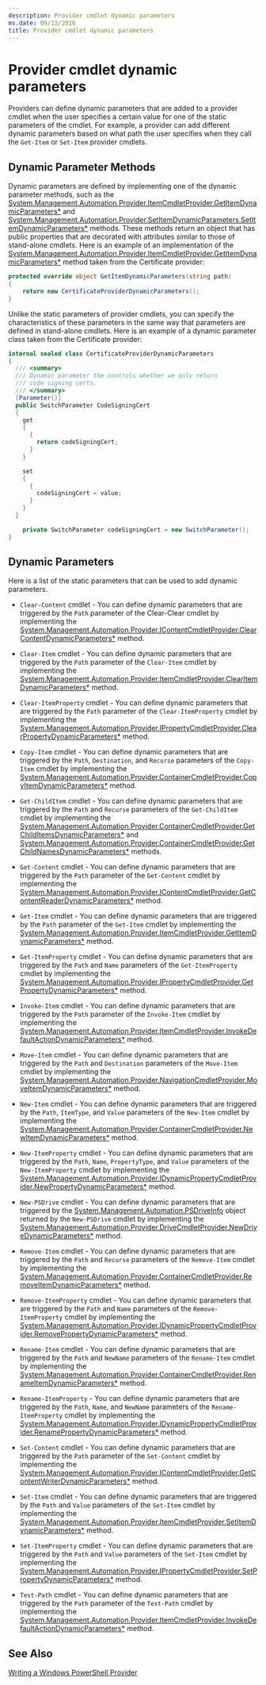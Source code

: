 ```yaml
---
description: Provider cmdlet dynamic parameters
ms.date: 09/13/2016
title: Provider cmdlet dynamic parameters
---
```

# Provider cmdlet dynamic parameters

Providers can define dynamic parameters that are added to a provider cmdlet when the user specifies
a certain value for one of the static parameters of the cmdlet. For example, a provider can add
different dynamic parameters based on what path the user specifies when they call the `Get-Item` or
`Set-Item` provider cmdlets.

## Dynamic Parameter Methods

Dynamic parameters are defined by implementing one of the dynamic parameter methods, such as the
[System.Management.Automation.Provider.ItemCmdletProvider.GetItemDynamicParameters*][19] and
[System.Management.Automation.Provider.SetItemDynamicParameters.SetItemDynamicParameters*][21]
methods. These methods return an object that has public properties that are decorated with
attributes similar to those of stand-alone cmdlets. Here is an example of an implementation of the
[System.Management.Automation.Provider.ItemCmdletProvider.GetItemDynamicParameters*][19] method
taken from the Certificate provider:

```csharp
protected override object GetItemDynamicParameters(string path)
{
    return new CertificateProviderDynamicParameters();
}
```

Unlike the static parameters of provider cmdlets, you can specify the characteristics of these
parameters in the same way that parameters are defined in stand-alone cmdlets. Here is an example of
a dynamic parameter class taken from the Certificate provider:

```csharp
internal sealed class CertificateProviderDynamicParameters
{
  /// <summary>
  /// Dynamic parameter the controls whether we only return
  /// code signing certs.
  /// </summary>
  [Parameter()]
  public SwitchParameter CodeSigningCert
  {
    get
    {
      {
        return codeSigningCert;
      }
    }

    set
    {
      {
        codeSigningCert = value;
      }
    }
  }

    private SwitchParameter codeSigningCert = new SwitchParameter();
}
```

## Dynamic Parameters

Here is a list of the static parameters that can be used to add dynamic parameters.

- `Clear-Content` cmdlet - You can define dynamic parameters that are triggered by the `Path`
  parameter of the Clear-Clear cmdlet by implementing the
  [System.Management.Automation.Provider.IContentCmdletProvider.ClearContentDynamicParameters*][09]
  method.
- `Clear-Item` cmdlet - You can define dynamic parameters that are triggered by the `Path` parameter
  of the `Clear-Item` cmdlet by implementing the
  [System.Management.Automation.Provider.ItemCmdletProvider.ClearItemDynamicParameters*][18] method.
- `Clear-ItemProperty` cmdlet - You can define dynamic parameters that are triggered by the `Path`
  parameter of the `Clear-ItemProperty` cmdlet by implementing the
  [System.Management.Automation.Provider.IPropertyCmdletProvider.ClearPropertyDynamicParameters*][15]
  method.
- `Copy-Item` cmdlet - You can define dynamic parameters that are triggered by the `Path`,
  `Destination`, and `Recurse` parameters of the `Copy-Item` cmdlet by implementing the
  [System.Management.Automation.Provider.ContainerCmdletProvider.CopyItemDynamicParameters*][02]
  method.
- `Get-ChildItem` cmdlet - You can define dynamic parameters that are triggered by the `Path` and
  `Recurse` parameters of the `Get-ChildItem` cmdlet by implementing the
  [System.Management.Automation.Provider.ContainerCmdletProvider.GetChildItemsDynamicParameters*][03]
  and
  [System.Management.Automation.Provider.ContainerCmdletProvider.GetChildNamesDynamicParameters*][04]
  methods.
- `Get-Content` cmdlet - You can define dynamic parameters that are triggered by the `Path`
  parameter of the `Get-Content` cmdlet by implementing the
  [System.Management.Automation.Provider.IContentCmdletProvider.GetContentReaderDynamicParameters*][10]
  method.
- `Get-Item` cmdlet - You can define dynamic parameters that are triggered by the `Path` parameter
  of the `Get-Item` cmdlet by implementing the
  [System.Management.Automation.Provider.ItemCmdletProvider.GetItemDynamicParameters*][19] method.
- `Get-ItemProperty` cmdlet - You can define dynamic parameters that are triggered by the `Path` and
  `Name` parameters of the `Get-ItemProperty` cmdlet by implementing the
  [System.Management.Automation.Provider.IPropertyCmdletProvider.GetPropertyDynamicParameters*][16]
  method.
- `Invoke-Item` cmdlet - You can define dynamic parameters that are triggered by the `Path`
  parameter of the `Invoke-Item` cmdlet by implementing the
  [System.Management.Automation.Provider.ItemCmdletProvider.InvokeDefaultActionDynamicParameters*][20]
  method.
- `Move-Item` cmdlet - You can define dynamic parameters that are triggered by the `Path` and
  `Destination` parameters of the `Move-Item` cmdlet by implementing the
  [System.Management.Automation.Provider.NavigationCmdletProvider.MoveItemDynamicParameters*][22]
  method.
- `New-Item` cmdlet - You can define dynamic parameters that are triggered by the `Path`,
  `ItemType`, and `Value` parameters of the `New-Item` cmdlet by implementing the
  [System.Management.Automation.Provider.ContainerCmdletProvider.NewItemDynamicParameters*][05]
  method.
- `New-ItemProperty` cmdlet - You can define dynamic parameters that are triggered by the `Path`,
  `Name`, `PropertyType`, and `Value` parameters of the `New-ItemProperty` cmdlet by implementing
  the
  [System.Management.Automation.Provider.IDynamicPropertyCmdletProvider.NewPropertyDynamicParameters*][12]
  method.
- `New-PSDrive` cmdlet - You can define dynamic parameters that are triggered by the
  [System.Management.Automation.PSDriveInfo][23] object returned by the `New-PSDrive` cmdlet by
  implementing the
  [System.Management.Automation.Provider.DriveCmdletProvider.NewDriveDynamicParameters*][08] method.
- `Remove-Item` cmdlet - You can define dynamic parameters that are triggered by the `Path` and
  `Recurse` parameters of the `Remove-Item` cmdlet by implementing the
  [System.Management.Automation.Provider.ContainerCmdletProvider.RemoveItemDynamicParameters*][06]
  method.
- `Remove-ItemProperty` cmdlet - You can define dynamic parameters that are triggered by the `Path`
  and `Name` parameters of the `Remove-ItemProperty` cmdlet by implementing the
  [System.Management.Automation.Provider.IDynamicPropertyCmdletProvider.RemovePropertyDynamicParameters*][13]
  method.
- `Rename-Item` cmdlet - You can define dynamic parameters that are triggered by the `Path` and
  `NewName` parameters of the `Rename-Item` cmdlet by implementing the
  [System.Management.Automation.Provider.ContainerCmdletProvider.RenameItemDynamicParameters*][07]
  method.
- `Rename-ItemProperty` - You can define dynamic parameters that are triggered by the `Path`,
  `Name`, and `NewName` parameters of the `Rename-ItemProperty` cmdlet by implementing the
  [System.Management.Automation.Provider.IDynamicPropertyCmdletProvider.RenamePropertyDynamicParameters*][14]
  method.
- `Set-Content` cmdlet - You can define dynamic parameters that are triggered by the `Path`
  parameter of the `Set-Content` cmdlet by implementing the
  [System.Management.Automation.Provider.IContentCmdletProvider.GetContentWriterDynamicParameters*][11]
  method.
- `Set-Item` cmdlet - You can define dynamic parameters that are triggered by the `Path` and `Value`
  parameters of the `Set-Item` cmdlet by implementing the
  [System.Management.Automation.Provider.ItemCmdletProvider.SetItemDynamicParameters*][21] method.

- `Set-ItemProperty` cmdlet - You can define dynamic parameters that are triggered by the `Path` and
  `Value` parameters of the `Set-Item` cmdlet by implementing the
  [System.Management.Automation.Provider.IPropertyCmdletProvider.SetPropertyDynamicParameters*][17]
  method.
- `Test-Path` cmdlet - You can define dynamic parameters that are triggered by the `Path` parameter
  of the `Test-Path` cmdlet by implementing the
  [System.Management.Automation.Provider.ItemCmdletProvider.InvokeDefaultActionDynamicParameters*][20]
  method.

## See Also

[Writing a Windows PowerShell Provider][01]

<!-- link references -->
[01]: writing-a-windows-powershell-provider.md
[02]: xref:System.Management.Automation.Provider.ContainerCmdletProvider.CopyItemDynamicParameters*
[03]: xref:System.Management.Automation.Provider.ContainerCmdletProvider.GetChildItemsDynamicParameters*
[04]: xref:System.Management.Automation.Provider.ContainerCmdletProvider.GetChildNamesDynamicParameters*
[05]: xref:System.Management.Automation.Provider.ContainerCmdletProvider.NewItemDynamicParameters*
[06]: xref:System.Management.Automation.Provider.ContainerCmdletProvider.RemoveItemDynamicParameters*
[07]: xref:System.Management.Automation.Provider.ContainerCmdletProvider.RenameItemDynamicParameters*
[08]: xref:System.Management.Automation.Provider.DriveCmdletProvider.NewDriveDynamicParameters*
[09]: xref:System.Management.Automation.Provider.IContentCmdletProvider.ClearContentDynamicParameters*
[10]: xref:System.Management.Automation.Provider.IContentCmdletProvider.GetContentReaderDynamicParameters*
[11]: xref:System.Management.Automation.Provider.IContentCmdletProvider.GetContentWriterDynamicParameters*
[12]: xref:System.Management.Automation.Provider.IDynamicPropertyCmdletProvider.NewPropertyDynamicParameters*
[13]: xref:System.Management.Automation.Provider.IDynamicPropertyCmdletProvider.RemovePropertyDynamicParameters*
[14]: xref:System.Management.Automation.Provider.IDynamicPropertyCmdletProvider.RenamePropertyDynamicParameters*
[15]: xref:System.Management.Automation.Provider.IPropertyCmdletProvider.ClearPropertyDynamicParameters*
[16]: xref:System.Management.Automation.Provider.IPropertyCmdletProvider.GetPropertyDynamicParameters*
[17]: xref:System.Management.Automation.Provider.IPropertyCmdletProvider.SetPropertyDynamicParameters*
[18]: xref:System.Management.Automation.Provider.ItemCmdletProvider.ClearItemDynamicParameters*
[19]: xref:System.Management.Automation.Provider.ItemCmdletProvider.GetItemDynamicParameters*
[20]: xref:System.Management.Automation.Provider.ItemCmdletProvider.InvokeDefaultActionDynamicParameters*
[21]: xref:System.Management.Automation.Provider.ItemCmdletProvider.SetItemDynamicParameters*
[22]: xref:System.Management.Automation.Provider.NavigationCmdletProvider.MoveItemDynamicParameters*
[23]: xref:System.Management.Automation.PSDriveInfo

